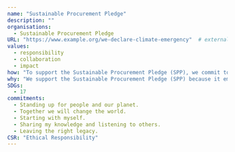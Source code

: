 ```yaml
---
name: "Sustainable Procurement Pledge"
description: ""
organisations: 
  - Sustainable Procurement Pledge
URL: "https://www.example.org/we-declare-climate-emergency"  # external or internal URL to pledge site or info
values: 
  - responsibility
  - collaboration
  - impact
how: "To support the Sustainable Procurement Pledge (SPP), we commit to fostering responsible, inclusive, and cooperative procurement behaviors in our day-to-day business conduct. We focus on standing up for people and the planet by addressing environmental and social challenges, promoting ethical practices, and eliminating exploitation and injustice in supply chains. We encourage collaboration, personal growth, knowledge sharing, and leaving a positive legacy. By signing the pledge, we join a community dedicated to driving meaningful change."
why: "We support the Sustainable Procurement Pledge (SPP) because it emphasizes the importance of responsible, inclusive, and cooperative procurement practices. By committing to values that prioritize the well-being of people and the planet, we can collectively address critical environmental and social challenges. The pledge encourages us to take personal responsibility, share knowledge, and create a positive legacy, ultimately driving meaningful change in supply chains and promoting ethical business conduct."
SDGs: 
  - 17
commitments:
  - Standing up for people and our planet.
  - Together we will change the world.
  - Starting with myself.
  - Sharing my knowledge and listening to others.
  - Leaving the right legacy.
CSR: "Ethical Responsibility"
---
```

